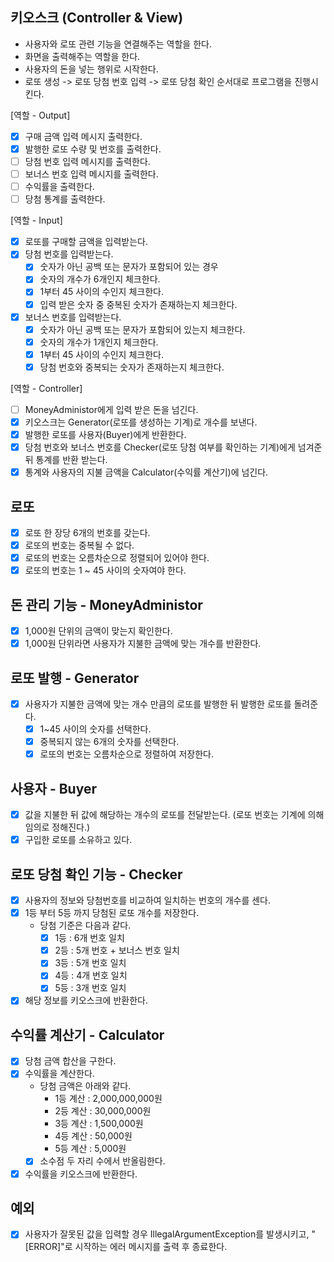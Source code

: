 ## 키오스크 (Controller & View)
- 사용자와 로또 관련 기능을 연결해주는 역할을 한다.
- 화면을 출력해주는 역할을 한다.
- 사용자의 돈을 넣는 행위로 시작한다.
- 로또 생성 -> 로또 당첨 번호 입력 -> 로또 당첨 확인 순서대로 프로그램을 진행시킨다.

[역할 - Output]
- [x] 구매 금액 입력 메시지 출력한다.
- [x] 발행한 로또 수량 및 번호를 출력한다.
- [ ] 당첨 번호 입력 메시지를 출력한다.
- [ ] 보너스 번호 입력 메시지를 출력한다.
- [ ] 수익률을 출력한다.
- [ ] 당첨 통계를 출력한다.

[역할 - Input]
- [x] 로또를 구매할 금액을 입력받는다.
- [x] 당첨 번호를 입력받는다.
  - [x] 숫자가 아닌 공백 또는 문자가 포함되어 있는 경우
  - [x] 숫자의 개수가 6개인지 체크한다.
  - [x] 1부터 45 사이의 수인지 체크한다.
  - [x] 입력 받은 숫자 중 중복된 숫자가 존재하는지 체크한다.
- [x] 보너스 번호를 입력받는다.
  - [x] 숫자가 아닌 공백 또는 문자가 포함되어 있는지 체크한다.
  - [x] 숫자의 개수가 1개인지 체크한다.
  - [x] 1부터 45 사이의 수인지 체크한다.
  - [x] 당첨 번호와 중복되는 숫자가 존재하는지 체크한다.

[역할 - Controller]
- [ ] MoneyAdministor에게 입력 받은 돈을 넘긴다.
- [x] 키오스크는 Generator(로또를 생성하는 기계)로 개수를 보낸다.
- [x] 발행한 로또를 사용자(Buyer)에게 반환한다.
- [x] 당첨 번호와 보너스 번호를 Checker(로또 당첨 여부를 확인하는 기계)에게 넘겨준 뒤 통계를 반환 받는다.
- [x] 통계와 사용자의 지불 금액을 Calculator(수익률 계산기)에 넘긴다.
  <br/>

## 로또
- [x] 로또 한 장당 6개의 번호를 갖는다.
- [x] 로또의 번호는 중복될 수 없다.
- [x] 로또의 번호는 오름차순으로 정렬되어 있어야 한다.
- [x] 로또의 번호는 1 ~ 45 사이의 숫자여야 한다.
  <br/>

## 돈 관리 기능 - MoneyAdministor
- [x] 1,000원 단위의 금액이 맞는지 확인한다.
- [x] 1,000원 단위라면 사용자가 지불한 금액에 맞는 개수를 반환한다.
  <br/>

## 로또 발행 - Generator
- [x] 사용자가 지불한 금액에 맞는 개수 만큼의 로또를 발행한 뒤 발행한 로또를 돌려준다.
  - [x] 1~45 사이의 숫자를 선택한다.
  - [x] 중복되지 않는 6개의 숫자를 선택한다.
  - [x] 로또의 번호는 오름차순으로 정렬하여 저장한다.
    <br/>

## 사용자 - Buyer
- [x] 값을 지불한 뒤 값에 해당하는 개수의 로또를 전달받는다. (로또 번호는 기계에 의해 임의로 정해진다.)
- [x] 구입한 로또를 소유하고 있다.
  <br/>

## 로또 당첨 확인 기능 - Checker
- [x] 사용자의 정보와 당첨번호를 비교하여 일치하는 번호의 개수를 센다.
- [x] 1등 부터 5등 까지 당첨된 로또 개수를 저장한다.
  - 당첨 기준은 다음과 같다.
    - [x] 1등 : 6개 번호 일치
    - [x] 2등 : 5개 번호 + 보너스 번호 일치
    - [x] 3등 : 5개 번호 일치
    - [x] 4등 : 4개 번호 일치
    - [x] 5등 : 3개 번호 일치
- [x] 해당 정보를 키오스크에 반환한다.
  <br/>

## 수익률 계산기 - Calculator
- [x] 당첨 금액 합산을 구한다.
- [x] 수익률을 계산한다.
  - 당첨 금액은 아래와 같다.
    - 1등 계산 : 2,000,000,000원
    - 2등 계산 : 30,000,000원
    - 3등 계산 : 1,500,000원
    - 4등 계산 : 50,000원
    - 5등 계산 : 5,000원
  - [x] 소수점 두 자리 수에서 반올림한다.
- [x] 수익률을 키오스크에 반환한다.
  <br/>

## 예외
- [x] 사용자가 잘못된 값을 입력할 경우 IllegalArgumentException를 발생시키고, "[ERROR]"로 시작하는 에러 메시지를 출력 후 종료한다.